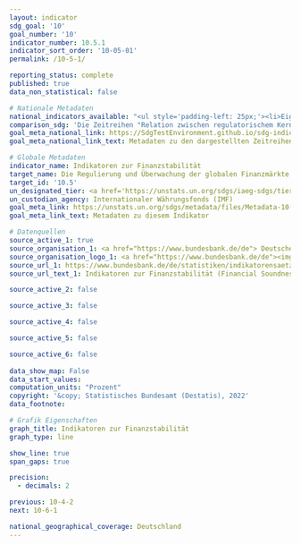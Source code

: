 ```yaml
---
layout: indicator    
sdg_goal: '10'    
goal_number: '10'    
indicator_number: 10.5.1    
indicator_sort_order: '10-05-01'    
permalink: /10-5-1/    

reporting_status: complete    
published: true    
data_non_statistical: false    

# Nationale Metadaten    
national_indicators_available: "<ul style='padding-left: 25px;'><li>Eigenkapitalquote</li> <li> Relation zwischen regulatorischem Kernkapital (Tier 1) und anrechnungspflichtigen Positionen</li> <li> Relation zwischen notleidenden Krediten (abzüglich Risikovorsorge) und bilanziellem Eigenkapital</li> <li> Anteil der notleidenden Kredite an den Bruttokrediten insgesamt</li> <li> Gesamtkapitalrentabilität</li> <li> Verbindlichkeiten</li> <li> Relation zwischen offener Fremdwährungsposition und regulatorischen Eigenmitteln</li></ul>"    
comparison_sdg: 'Die Zeitreihen "Relation zwischen regulatorischem Kernkapital (Tier 1) und anrechnungspflichtigen Positionen", "Relation zwischen notleidenden Krediten (abzüglich Risikovorsorge) und bilanziellem Eigenkapital", "Verbindlichkeiten" und "Relation zwischen offener Fremdwährungsposition und regulatorischen Eigenmitteln" entsprechen den globalen Metadaten. Die Zeitreihen "Eigenkapitalquote", "Anteil der notleidenden Kredite an den Bruttokrediten insgesamt" und "Gesamtkapitalrentabilität" bieten zusätzliche Informationen.'    
goal_meta_national_link: https://SdgTestEnvironment.github.io/sdg-indicators/public/MetaDe/10.5.1.pdf    
goal_meta_national_link_text: Metadaten zu den dargestellten Zeitreihen    

# Globale Metadaten    
indicator_name: Indikatoren zur Finanzstabilität    
target_name: Die Regulierung und Überwachung der globalen Finanzmärkte und -institutionen verbessern und die Anwendung der einschlägigen Vorschriften verstärken    
target_id: '10.5'    
un_designated_tier: <a href='https://unstats.un.org/sdgs/iaeg-sdgs/tier-classification/' title='Klicken Sie hier um weitere Informationen zur UN-Tier-Klassifikation zu erhalten.'  target='_blank'>Tier I</a>    
un_custodian_agency: Internationaler Währungsfonds (IMF)    
goal_meta_link: https://unstats.un.org/sdgs/metadata/files/Metadata-10-05-01.pdf    
goal_meta_link_text: Metadaten zu diesem Indikator        

# Datenquellen
source_active_1: true
source_organisation_1: <a href="https://www.bundesbank.de/de"> Deutsche Bundesbank </a>
source_organisation_logo_1: <a href="https://www.bundesbank.de/de"><img src="https://g205sdgs.github.io/sdg-indicators/public/OrgImgDe/bundesbank.png" alt="Logo bundesbank" style="height:60px; width:148px"/></a>
source_url_1: https://www.bundesbank.de/de/statistiken/indikatorensaetze/financial-soundness-indicators/financial-soundness-indicators-fsi--776158
source_url_text_1: Indikatoren zur Finanzstabilität (Financial Soundness Indicators)

source_active_2: false

source_active_3: false

source_active_4: false

source_active_5: false

source_active_6: false
    
data_show_map: False    
data_start_values:     
computation_units: "Prozent"    
copyright: '&copy; Statistisches Bundesamt (Destatis), 2022'    
data_footnote:     

# Grafik Eigenschaften    
graph_title: Indikatoren zur Finanzstabilität    
graph_type: line    

show_line: true
span_gaps: true

precision:
  - decimals: 2    

previous: 10-4-2    
next: 10-6-1    

national_geographical_coverage: Deutschland    
---
```


<span></span>